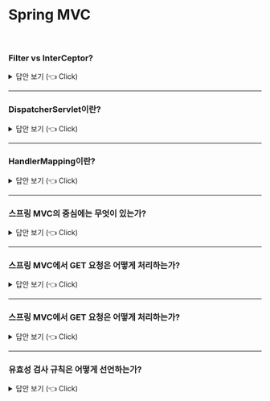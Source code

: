# Spring MVC 
<br>

### Filter vs InterCeptor?

<details>
   <summary> 답안 보기 (👈 Click)</summary>
<br />
 1) Filter란 J2EE 표준 스펙 기능으로, 디스패터 서블릿에 요청이 전달되기 전/후에 URL 패턴에 맞는 모든 요청에 대해 <br>
     부가적으로 처리할 수 있는 기능입니다. <br>
     디스패처 서블릿은 스프링의 가장 앞단에 존재하는 프론트 컨트롤러이므로, 필터는 스프링 밖에서 처리됩니다. <br> 
     즉, Filter는 Tomcat과 같은 웹 컨테이너에 의해 관리됩니다.<br>   
  
   
 2) Intercepter는 J2EE 표준 스펙인 Filter와 달리, 스프링이 제공하는 기술로서, 디스패처 서블릿이 컨트롤러를 호출하기 전과 후에<br>
     요청과 응답을 참조하거나 가공할 수 있는 기능을 제공합니다. <br> 
     즉, 웹 컨테이너에서 동작하는 Filter와는 달리 Interceptor는 스프링 컨텍스트에서 동작합니다. 
  
</details>

-----------------------

### DispatcherServlet이란?

<details>
   <summary> 답안 보기 (👈 Click)</summary>
<br />
[참고: 
 - HTTP 요청 핸들러/컨트롤러를 위한 중앙 디스패처입니다. <br>
   등록된 핸들러에게 웹 요청을 처리하기 위해 보내는 역할을 하며, <br> 
   편리한 mapping과 exception handling 기능을 제공합니다. <br> 
  
</details>

-----------------------

### HandlerMapping이란?

<details>
   <summary> 답안 보기 (👈 Click)</summary>
<br />
 - 요청과 handler object간의 mapping을 의미합니다. <br> 
  
</details>


-----------------------

### 스프링 MVC의 중심에는 무엇이 있는가?

<details>
   <summary> 답안 보기 (👈 Click)</summary>
<br />
 [참고: 스프링 인 액션] 
 - 스프링 MVC의 중심에는 컨트롤러가 있으며, 이것은 웹 요청과 응답을 처리하는 컴포넌트입니다. <br> 
   
</details>

-----------------------

### 스프링 MVC에서 GET 요청은 어떻게 처리하는가?

<details>
   <summary> 답안 보기 (👈 Click)</summary>
<br />
 [참고: 스프링 인 액션] 
 - 클래스 수준의 @RequestMapping과 함께 사용된 @GetMapping 애노테이션은 HTTP GET 요청이 수신될 때, <br>
   그 요청을 처리하기 위한 메서드를 호출합니다. <br> 
   
   @GetMapping 애노테이션은 스프링 4.3에서 소개된 새로운 애노테이션이고, <br> 
   스프링 4.3 이전에는 이것 대신 메서드 수준의 @RequestMapping 애노테이션을 사용할 수 있었습니다. 
   
   @RequestMapping(method=RequestMethod.GET)
   
</details>


-----------------------

### 스프링 MVC에서 GET 요청은 어떻게 처리하는가?

<details>
   <summary> 답안 보기 (👈 Click)</summary>
<br />
 [참고: 스프링 인 액션] 
 - 클래스 수준의 @RequestMapping과 함께 사용된 @GetMapping 애노테이션은 HTTP GET 요청이 수신될 때, <br>
   그 요청을 처리하기 위한 메서드를 호출합니다. <br> 
   
   @GetMapping 애노테이션은 스프링 4.3에서 소개된 새로운 애노테이션이고, <br> 
   스프링 4.3 이전에는 이것 대신 메서드 수준의 @RequestMapping 애노테이션을 사용할 수 있었습니다. 
   
   @RequestMapping(method=RequestMethod.GET)
   
</details>


-----------------------

### 유효성 검사 규칙은 어떻게 선언하는가?

<details>
   <summary> 답안 보기 (👈 Click)</summary>
<br />
 [참고: 스프링 인 액션 p.58] 
 - Taco 클래스의 경우는 name 속성의 값이 없거나 null인지 확인하며, <br>
   최소한 하나 이상의 식자재 항목을 선택했는지 확인할 필요가 있습니다. <br> 
   이 경우에는 @NotNull과 @Size를 사용하도록 변경된 Taco 클래스를 보여줍니다. <br> 
   
   제출된 타코 주문의 유효성 검사를 하기 위해서는 Order 클래스에 관련 애노테이션을 적용해야 합니다. <br> 
   배달 주소에 관한 속성들(street, city, state, zip)의 경우에는 사용자가 입력을 하지 않은 필드가 있는지 <br>
   확인만 하면 되므로, 이때는 자바 빈 유효성 검사 API의 @NotBlank 애노테이션을 사용합니다. 
   
   
   
</details>


